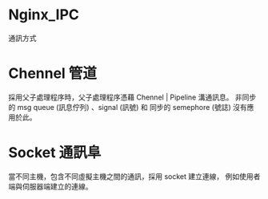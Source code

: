 # Nginx_IPC
通訊方式


# Chennel 管道

採用父子處理程序時，父子處理程序憑藉 Chennel | Pipeline 溝通訊息。
非同步的 msg queue (訊息佇列) 、signal (訊號) 和 同步的 semephore (號誌) 沒有應用於此。


# Socket 通訊阜

當不同主機，包含不同虛擬主機之間的通訊，採用 socket 建立連線，
例如使用者端與伺服器端建立的連線。




